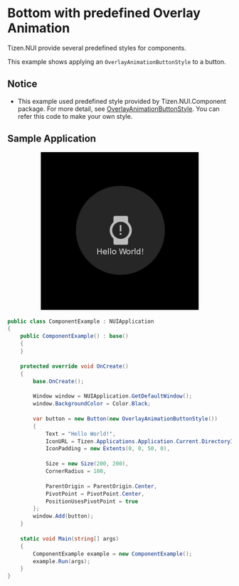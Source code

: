 # Bottom with predefined Overlay Animation
Tizen.NUI provide several predefined styles for components.

This example shows applying an `OverlayAnimationButtonStyle` to a button.

## Notice
* This example used predefined style provided by Tizen.NUI.Component package. For more detail, see [OverlayAnimationButtonStyle](https://github.com/rabbitfor/TizenFX/blob/master/src/Tizen.NUI.Components/PreloadStyle/OverlayAnimationButtonStyle.cs). You can refer this code to make your own style.

## Sample Application
<div style="text-align:center;width:100%;"><img src="./preview/screen-shot.gif" /></div>

```C#
public class ComponentExample : NUIApplication
{
    public ComponentExample() : base()
    {
    }

    protected override void OnCreate()
    {
        base.OnCreate();
        
        Window window = NUIApplication.GetDefaultWindow();
        window.BackgroundColor = Color.Black;

        var button = new Button(new OverlayAnimationButtonStyle())
        {
            Text = "Hello World!",
            IconURL = Tizen.Applications.Application.Current.DirectoryInfo.Resource + "icon.png",
            IconPadding = new Extents(0, 0, 50, 0),

            Size = new Size(200, 200),
            CornerRadius = 100,

            ParentOrigin = ParentOrigin.Center,
            PivotPoint = PivotPoint.Center,
            PositionUsesPivotPoint = true
        };
        window.Add(button);
    }

    static void Main(string[] args)
    {
        ComponentExample example = new ComponentExample();
        example.Run(args);
    }
}
```